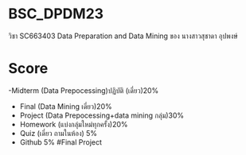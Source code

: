 # BSC_DPDM23
วิชา SC663403 Data Preparation and Data Mining ของ นางสาวสุชาดา อุปพงษ์
# Score
-Midterm (Data Prepocessing)ปฏิบัติ (เดี่ยว)20%
- Final (Data Mining เดี่ยว)20%
- Project (Data Prepocessing+data mining กลุ่ม)30%
- Homework (แบ่งกลุ่มใหม่ทุกครั้ง)20%
- Quiz (เดี่ยว ถามในห้อง) 5%
- Github 5%
#Final Project

